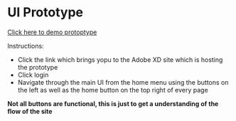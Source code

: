 # UI Prototype
[Click here to demo protoptype](https://xd.adobe.com/view/bbc44b9e-a7ec-4058-853e-c801bf7ba6e2-ee97/?fullscreen)

Instructions:
- Click the link  which brings yopu to the Adobe XD site which is hosting the prototype
- Click login
- Navigate through the main UI from the home menu using the buttons on the left as well as the home button on the top right  of every page

**Not all buttons are functional, this is just to get a understanding of the flow of the site**
